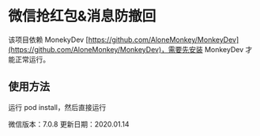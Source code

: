 #	微信抢红包&消息防撤回

该项目依赖 MonekyDev [https://github.com/AloneMonkey/MonkeyDev](https://github.com/AloneMonkey/MonkeyDev)，需要先安装 MonkeyDev 才能正常运行。


## 使用方法

运行 pod install，然后直接运行


微信版本：7.0.8
更新日期：2020.01.14
